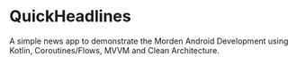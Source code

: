 # QuickHeadlines
A simple news app to demonstrate the Morden Android Development using Kotlin, Coroutines/Flows, MVVM and Clean Architecture.

<!---
A simple news app to demonstrate use of Android components such as WorkManager, NotificationManager, RoomDB, Coroutines, Hilt, etc.
-->
